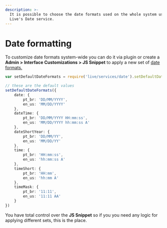 ```yaml
---
description: >-
  It is possible to choose the date formats used on the whole system using
  Live's Date service.
---
```


# Date formatting

To customize date formats system-wide you can do it via plugin or create a **Admin > Interface Customizations > JS Snippet** to apply a new set of [date formats.](https://momentjs.com/docs/#/displaying/format/)

```typescript
var setDefaultDateFormats = require('live/services/date').setDefaultDateFormats

// these are the default values
setDefaultDateFormats({
    date: {
        pt_br: 'DD/MM/YYYY',
        en_us: 'MM/DD/YYYY'
    },
    dateTime: {
        pt_br: 'DD/MM/YYYY HH:mm:ss',
        en_us: 'MM/DD/YYYY hh:mm:ss A'
    },
    dateShortYear: {
        pt_br: 'DD/MM/YY',
        en_us: 'MM/DD/YY'
    },
    time: {
        pt_br: 'HH:mm:ss',
        en_us: 'hh:mm:ss A'
    },
    timeShort: {
        pt_br: 'HH:mm',
        en_us: 'hh:mm A'
    },
    timeMask: {
        pt_br: '11:11',
        en_us: '11:11 AA'
    }
})
```

You have total control over the **JS Snippet** so if you you need any logic for applying different sets, this is the place.
